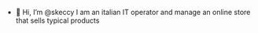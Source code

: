 - 👋 Hi, I’m @skeccy
I am an italian IT operator and manage an online store that sells typical products
